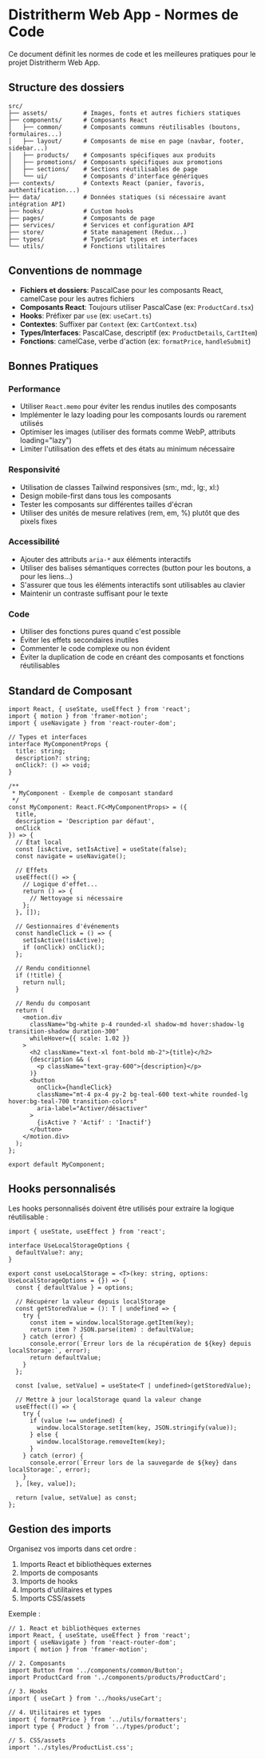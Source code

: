 # Distritherm Web App - Normes de Code

Ce document définit les normes de code et les meilleures pratiques pour le projet Distritherm Web App.

## Structure des dossiers

```
src/
├── assets/          # Images, fonts et autres fichiers statiques
├── components/      # Composants React
│   ├── common/      # Composants communs réutilisables (boutons, formulaires...)
│   ├── layout/      # Composants de mise en page (navbar, footer, sidebar...)
│   ├── products/    # Composants spécifiques aux produits
│   ├── promotions/  # Composants spécifiques aux promotions
│   ├── sections/    # Sections réutilisables de page
│   └── ui/          # Composants d'interface génériques
├── contexts/        # Contexts React (panier, favoris, authentification...)
├── data/            # Données statiques (si nécessaire avant intégration API)
├── hooks/           # Custom hooks
├── pages/           # Composants de page
├── services/        # Services et configuration API
├── store/           # State management (Redux...)
├── types/           # TypeScript types et interfaces
└── utils/           # Fonctions utilitaires

```

## Conventions de nommage

- **Fichiers et dossiers**: PascalCase pour les composants React, camelCase pour les autres fichiers
- **Composants React**: Toujours utiliser PascalCase (ex: `ProductCard.tsx`)
- **Hooks**: Préfixer par `use` (ex: `useCart.ts`)
- **Contextes**: Suffixer par `Context` (ex: `CartContext.tsx`)
- **Types/Interfaces**: PascalCase, descriptif (ex: `ProductDetails`, `CartItem`)
- **Fonctions**: camelCase, verbe d'action (ex: `formatPrice`, `handleSubmit`)

## Bonnes Pratiques

### Performance

- Utiliser `React.memo` pour éviter les rendus inutiles des composants
- Implémenter le lazy loading pour les composants lourds ou rarement utilisés
- Optimiser les images (utiliser des formats comme WebP, attributs loading="lazy")
- Limiter l'utilisation des effets et des états au minimum nécessaire

### Responsivité

- Utilisation de classes Tailwind responsives (sm:, md:, lg:, xl:)
- Design mobile-first dans tous les composants
- Tester les composants sur différentes tailles d'écran
- Utiliser des unités de mesure relatives (rem, em, %) plutôt que des pixels fixes

### Accessibilité

- Ajouter des attributs `aria-*` aux éléments interactifs
- Utiliser des balises sémantiques correctes (button pour les boutons, a pour les liens...)
- S'assurer que tous les éléments interactifs sont utilisables au clavier
- Maintenir un contraste suffisant pour le texte

### Code

- Utiliser des fonctions pures quand c'est possible
- Éviter les effets secondaires inutiles
- Commenter le code complexe ou non évident
- Éviter la duplication de code en créant des composants et fonctions réutilisables

## Standard de Composant

```tsx
import React, { useState, useEffect } from 'react';
import { motion } from 'framer-motion';
import { useNavigate } from 'react-router-dom';

// Types et interfaces
interface MyComponentProps {
  title: string;
  description?: string;
  onClick?: () => void;
}

/**
 * MyComponent - Exemple de composant standard
 */
const MyComponent: React.FC<MyComponentProps> = ({ 
  title, 
  description = 'Description par défaut',
  onClick 
}) => {
  // État local
  const [isActive, setIsActive] = useState(false);
  const navigate = useNavigate();

  // Effets
  useEffect(() => {
    // Logique d'effet...
    return () => {
      // Nettoyage si nécessaire
    };
  }, []);

  // Gestionnaires d'événements
  const handleClick = () => {
    setIsActive(!isActive);
    if (onClick) onClick();
  };

  // Rendu conditionnel
  if (!title) {
    return null;
  }

  // Rendu du composant
  return (
    <motion.div 
      className="bg-white p-4 rounded-xl shadow-md hover:shadow-lg transition-shadow duration-300"
      whileHover={{ scale: 1.02 }}
    >
      <h2 className="text-xl font-bold mb-2">{title}</h2>
      {description && (
        <p className="text-gray-600">{description}</p>
      )}
      <button
        onClick={handleClick}
        className="mt-4 px-4 py-2 bg-teal-600 text-white rounded-lg hover:bg-teal-700 transition-colors"
        aria-label="Activer/désactiver"
      >
        {isActive ? 'Actif' : 'Inactif'}
      </button>
    </motion.div>
  );
};

export default MyComponent;
```

## Hooks personnalisés

Les hooks personnalisés doivent être utilisés pour extraire la logique réutilisable :

```tsx
import { useState, useEffect } from 'react';

interface UseLocalStorageOptions {
  defaultValue?: any;
}

export const useLocalStorage = <T>(key: string, options: UseLocalStorageOptions = {}) => {
  const { defaultValue } = options;
  
  // Récupérer la valeur depuis localStorage
  const getStoredValue = (): T | undefined => {
    try {
      const item = window.localStorage.getItem(key);
      return item ? JSON.parse(item) : defaultValue;
    } catch (error) {
      console.error(`Erreur lors de la récupération de ${key} depuis localStorage:`, error);
      return defaultValue;
    }
  };

  const [value, setValue] = useState<T | undefined>(getStoredValue);

  // Mettre à jour localStorage quand la valeur change
  useEffect(() => {
    try {
      if (value !== undefined) {
        window.localStorage.setItem(key, JSON.stringify(value));
      } else {
        window.localStorage.removeItem(key);
      }
    } catch (error) {
      console.error(`Erreur lors de la sauvegarde de ${key} dans localStorage:`, error);
    }
  }, [key, value]);

  return [value, setValue] as const;
};
```

## Gestion des imports

Organisez vos imports dans cet ordre :
1. Imports React et bibliothèques externes
2. Imports de composants
3. Imports de hooks
4. Imports d'utilitaires et types
5. Imports CSS/assets

Exemple :
```tsx
// 1. React et bibliothèques externes
import React, { useState, useEffect } from 'react';
import { useNavigate } from 'react-router-dom';
import { motion } from 'framer-motion';

// 2. Composants
import Button from '../components/common/Button';
import ProductCard from '../components/products/ProductCard';

// 3. Hooks
import { useCart } from '../hooks/useCart';

// 4. Utilitaires et types
import { formatPrice } from '../utils/formatters';
import type { Product } from '../types/product';

// 5. CSS/assets
import '../styles/ProductList.css';
``` 